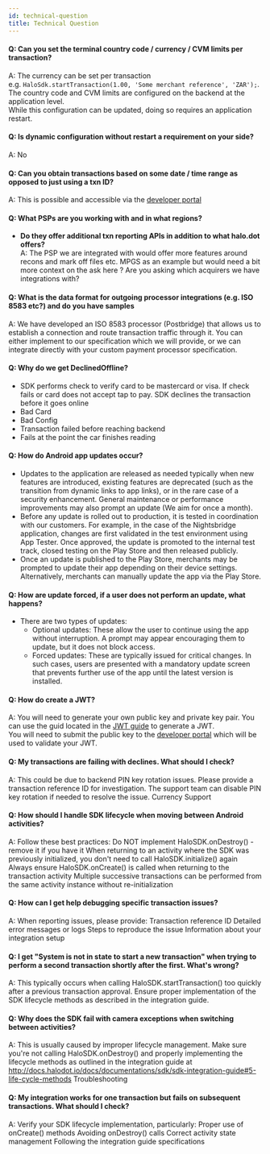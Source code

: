 ```yaml
---
id: technical-question
title: Technical Question
---
```


#### Q: Can you set the terminal country code / currency / CVM limits per transaction?
A: The currency can be set per transaction
    <br/>e.g. `HaloSdk.startTransaction(1.00, 'Some merchant reference', 'ZAR');`. <br/>
    The country code and CVM limits are configured on the backend at the application level. <br/>
    While this configuration can be updated, doing so requires an application restart.

#### Q: Is dynamic configuration without restart a requirement on your side?
A: No

#### Q: Can you obtain transactions based on some date / time range as opposed to just using a txn ID?
A: This is possible and accessible via the <a href="https://halo.merchantportal.dev.haloplus.io/" target="_blank">developer portal</a>

#### Q: What PSPs are you working with and in what regions?
* **Do they offer additional txn reporting APIs in addition to what halo.dot offers?**<br/>
A: The PSP we are integrated with would offer more features around recons and mark off files etc. MPGS as an example but would need a bit more context on the ask here ? Are you asking which acquirers we have integrations with?

#### Q: What is the data format for outgoing processor integrations (e.g. ISO 8583 etc?) and do you have samples
A: We have developed an ISO 8583 processor (Postbridge) that allows us to establish a connection and route transaction traffic through it. You can either implement to our specification which we will provide, or we can integrate directly with your custom payment processor specification.

#### Q: Why do we get DeclinedOffline?
  - SDK performs check to verify card to be mastercard or visa. If check fails or card does not accept tap to pay. SDK declines the transaction before it goes online
  - Bad Card
  - Bad Config
  - Transaction failed before reaching backend
  - Fails at the point the car finishes reading

#### Q: How do Android app updates occur?
  - Updates to the application are released as needed typically when new features are introduced, existing features are deprecated (such as the transition from dynamic links to app links), or in the rare case of a security enhancement. General maintenance or performance improvements may also prompt an update (We aim for once a month).
  - Before any update is rolled out to production, it is tested in coordination with our customers. For example, in the case of the Nightsbridge application, changes are first validated in the test environment using App Tester. Once approved, the update is promoted to the internal test track, closed testing on the Play Store and then released publicly.
  - Once an update is published to the Play Store, merchants may be prompted to update their app depending on their device settings. Alternatively, merchants can manually update the app via the Play Store.

#### Q: How are update forced, if a user does not perform an update, what happens?
  - There are two types of updates:
    - Optional updates: These allow the user to continue using the app without interruption. A prompt may appear encouraging them to update, but it does not block access.
    - Forced updates: These are typically issued for critical changes. In such cases, users are presented with a mandatory update screen that prevents further use of the app until the latest version is installed.

#### Q: How do create a JWT?
A: You will need to generate your own public key and private key pair. You can use the guid located in the [JWT guide](/docs/documentations/sdk/jwt) to generate a JWT.<br/>
You will need to submit the public key to the <a href="https://go.developerportal.qa.haloplus.io/" target="_blank">developer portal</a> which will be used to validate your JWT.
#### Q: My transactions are failing with declines. What should I check?
A: This could be due to backend PIN key rotation issues. Please provide a transaction reference ID for investigation. The support team can disable PIN key rotation if needed to resolve the issue.
Currency Support

#### Q: How should I handle SDK lifecycle when moving between Android activities?
A: Follow these best practices:
Do NOT implement HaloSDK.onDestroy() - remove it if you have it
When returning to an activity where the SDK was previously initialized, you don't need to call HaloSDK.initialize() again
Always ensure HaloSDK.onCreate() is called when returning to the transaction activity
Multiple successive transactions can be performed from the same activity instance without re-initialization
#### Q: How can I get help debugging specific transaction issues?
A: When reporting issues, please provide:
Transaction reference ID
Detailed error messages or logs
Steps to reproduce the issue
Information about your integration setup
#### Q: I get "System is not in state to start a new transaction" when trying to perform a second transaction shortly after the first. What's wrong?
A: This typically occurs when calling HaloSDK.startTransaction() too quickly after a previous transaction approval. Ensure proper implementation of the SDK lifecycle methods as described in the integration guide.
#### Q: Why does the SDK fail with camera exceptions when switching between activities?
A: This is usually caused by improper lifecycle management. Make sure you're not calling HaloSDK.onDestroy() and properly implementing the lifecycle methods as outlined in the integration guide at http://docs.halodot.io/docs/documentations/sdk/sdk-integration-guide#5-life-cycle-methods
Troubleshooting
#### Q: My integration works for one transaction but fails on subsequent transactions. What should I check?
A: Verify your SDK lifecycle implementation, particularly:
Proper use of onCreate() methods
Avoiding onDestroy() calls
Correct activity state management
Following the integration guide specifications